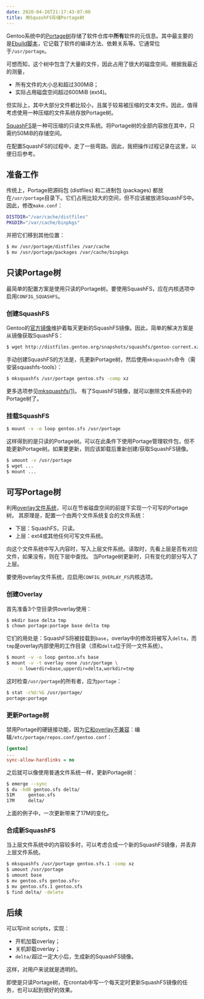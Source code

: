 ```yaml
---
date: 2020-04-26T21:17:43-07:00
title: 用SquashFS存储Portage树
---
```


Gentoo系统中的[Portage树](https://wiki.gentoo.org/wiki/Ebuild_repository)存储了软件仓库中**所有**软件的元信息。其中最主要的是[Ebuild脚本](https://wiki.gentoo.org/wiki/Ebuild)，它记载了软件的编译方法、依赖关系等。它通常位于`/usr/portage`。

可想而知，这个树中包含了大量的文件，因此占用了很大的磁盘空间。根据我最近的测量，
- 所有文件的大小总和超过300MiB；
- 实际占用磁盘空间超过600MiB (ext4)。

但实际上，其中大部分文件都比较小，且属于较易被压缩的文本文件。因此，值得考虑使用一种压缩的文件系统存放Portage树。

[SquashFS](https://www.kernel.org/doc/Documentation/filesystems/squashfs.txt)是一种可压缩的只读文件系统。将Portage树的全部内容放在其中，只需约50MiB的存储空间。

在配置SquashFS的过程中，走了一些弯路。因此，我把操作过程记录在这里，以便日后参考。

<!--more-->

## 准备工作

传统上，Portage把源码包 (distfiles) 和二进制包 (packages) 都放在`/usr/portage`目录下。它们占用比较大的空间，但不应该被放进SquashFS中。因此，修改`make.conf`：
```sh
DISTDIR="/var/cache/distfiles"
PKGDIR="/var/cache/binpkgs"
```
并把它们移到其他位置：
```sh
$ mv /usr/portage/distfiles /var/cache
$ mv /usr/portage/packages /var/cache/binpkgs
```

## 只读Portage树

最简单的配置方案是使用只读的Portage树。要使用SquashFS，应在内核选项中启用`CONFIG_SQUASHFS`。

### 创建SquashFS

Gentoo的[官方镜像](http://distfiles.gentoo.org/snapshots/squashfs/)维护着每天更新的SquashFS镜像。因此，简单的解决方案是从镜像获取SquashFS：
```sh
$ wget http://distfiles.gentoo.org/snapshots/squashfs/gentoo-current.xz.sqfs
```

手动创建SquashFS的方法是，先更新Portage树，然后使用`mksquashfs`命令（需安装squashfs-tools）：
```sh
$ mksquashfs /usr/portage gentoo.sfs -comp xz
```
更多选项参见[mksquashfs(1)](https://manpages.debian.org/jessie/squashfs-tools/mksquashfs.1.en.html)。
有了SquashFS镜像，就可以删除文件系统中的Portage树了。

### 挂载SquashFS

```sh
$ mount -v -o loop gentoo.sfs /usr/portage
```
这样得到的是只读的Portage树。可以在此条件下使用Portage管理软件包，但不能更新Portage树。如果要更新，则应该卸载后重新创建/获取SquashFS镜像。
```sh
$ umount -v /usr/portage
$ wget ...
$ mount ...
```

## 可写Portage树

利用[overlay文件系统](https://www.kernel.org/doc/Documentation/filesystems/overlayfs.txt)，可以在节省磁盘空间的前提下实现一个可写的Portage树。
其原理是，配置一个由两个文件系统复合的文件系统：
- 下层：SquashFS，只读。
- 上层：ext4或其他任何可写文件系统。

向这个文件系统中写入内容时，写入上层文件系统。读取时，先看上层是否有对应文件，如果没有，则在下层中查找。
当Portage树更新时，只有变化的部分写入了上层。

要使用overlay文件系统，应启用`CONFIG_OVERLAY_FS`内核选项。

### 创建Overlay

首先准备3个空目录供overlay使用：
```sh
$ mkdir base delta tmp
$ chown portage:portage base delta tmp
```
它们的用处是：SquashFS将被挂载到`base`，overlay中的修改将被写入`delta`，而`tmp`是overlay内部使用的工作目录（须和`delta`位于同一文件系统）。
```sh
$ mount -v -o loop gentoo.sfs base
$ mount -v -t overlay none /usr/portage \
	-o lowerdir=base,upperdir=delta,workdir=tmp
```
这时检查`/usr/portage`的所有者，应为`portage`：
```sh
$ stat -c%U:%G /usr/portage/
portage:portage
```

### 更新Portage树

禁用Portage的硬链接功能，因为[它和overlay不兼容](https://www.gentoo.org/support/news-items/2018-07-11-portage-sync-allow-hardlinks.html)：编辑`/etc/portage/repos.conf/gentoo.conf`：
```ini
[gentoo]
...
sync-allow-hardlinks = no
```

之后就可以像使用普通文件系统一样，更新Portage树：
```sh
$ emerge --sync
$ du -hd0 gentoo.sfs delta/
51M     gentoo.sfs
17M     delta/
```
上面的例子中，一次更新带来了17M的变化。

### 合成新SquashFS

当上层文件系统中的内容较多时，可以考虑合成一个新的SquashFS镜像，并丢弃上层文件系统。
```sh
$ mksquashfs /usr/portage gentoo.sfs.1 -comp xz
$ umount /usr/portage
$ umount base
$ mv gentoo.sfs gentoo.sfs~
$ mv gentoo.sfs.1 gentoo.sfs
$ find delta/ -delete
```

## 后续

可以写init scripts，实现：
- 开机加载overlay；
- 关机卸载overlay；
- `delta/`超过一定大小后，生成新的SquashFS镜像。

这样，对用户来说就是透明的。

即使是只读Portage树，在crontab中写一个每天定时更新SquashFS镜像的任务，也可以起到很好的效果。
